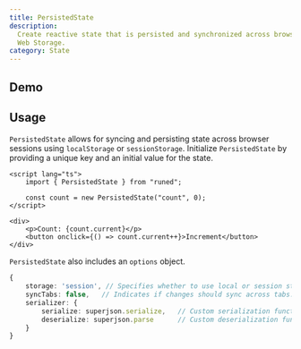```yaml
---
title: PersistedState
description:
  Create reactive state that is persisted and synchronized across browser sessions and tabs using
  Web Storage.
category: State
---
```


<script>
import Demo from '$lib/components/demos/persisted-state.svelte';
</script>

## Demo

<Demo />

## Usage

`PersistedState` allows for syncing and persisting state across browser sessions using
`localStorage` or `sessionStorage`. Initialize `PersistedState` by providing a unique key and an
initial value for the state.

```svelte
<script lang="ts">
	import { PersistedState } from "runed";

	const count = new PersistedState("count", 0);
</script>

<div>
	<p>Count: {count.current}</p>
	<button onclick={() => count.current++}>Increment</button>
</div>
```

`PersistedState` also includes an `options` object.

```ts
{
	storage: 'session', // Specifies whether to use local or session storage. Default is 'local'.
	syncTabs: false,   // Indicates if changes should sync across tabs. Default is true.
	serializer: {
		serialize: superjson.serialize,   // Custom serialization function. Default is JSON.stringify.
		deserialize: superjson.parse      // Custom deserialization function. Default is JSON.parse.
	}
}
```
